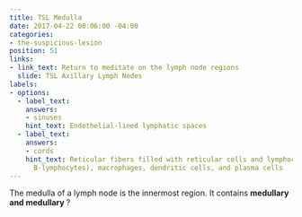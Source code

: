 ```yaml
---
title: TSL Medulla
date: 2017-04-22 00:06:00 -04:00
categories:
- the-suspicious-lesion
position: 51
links:
- link_text: Return to meditate on the lymph node regions
  slide: TSL Axillary Lymph Nodes
labels:
- options:
  - label_text: 
    answers:
    - sinuses
    hint_text: Endothelial-lined lymphatic spaces
  - label_text: 
    answers:
    - cords
    hint_text: Reticular fibers filled with reticular cells and lymphocytes (mostly
      B-lymphocytes), macrophages, dendritic cells, and plasma cells
---
```


The medulla of a lymph node is the innermost region. It contains <strong>medullary</strong> <span>__________</span> and <strong>medullary</strong> <span>__________</span>?